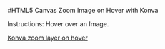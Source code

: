 
#HTML5 Canvas Zoom Image on Hover with Konva

Instructions: Hover over an Image.

<a class="jsbin-embed" href="http://jsbin.com/tageku/4/embed?js,output">Konva zoom layer on hover</a><script src="http://static.jsbin.com/js/embed.js"></script>